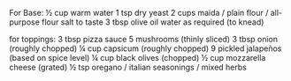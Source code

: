 For Base:
½ cup warm water
 1 tsp dry yeast
2 cups maida / plain flour / all-purpose flour
salt to taste
3 tbsp olive oil
water as required (to knead)


for toppings:
3 tbsp pizza sauce
5 mushrooms (thinly sliced)
3 tbsp onion (roughly chopped)
¼ cup capsicum (roughly chopped)
9 pickled jalapeños (based on spice level)
¼ cup black olives (chopped)
½ cup mozzarella cheese (grated)
½ tsp oregano / italian seasonings / mixed herbs